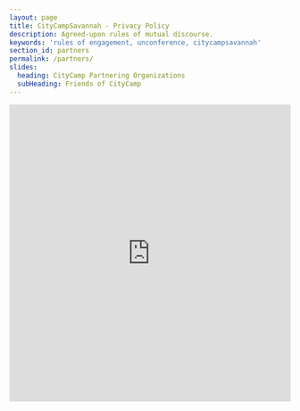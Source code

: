 ```yaml
---
layout: page
title: CityCampSavannah - Privacy Policy
description: Agreed-upon rules of mutual discourse.
keywords: 'rules of engagement, unconference, citycampsavannah'
section_id: partners
permalink: /partners/
slides:
  heading: CityCamp Partnering Organizations
  subHeading: Friends of CityCamp
---
```


<iframe class="airtable-embed" src="https://airtable.com/embed/shr9Gg2MNpKsyIAR9?backgroundColor=green" frameborder="0" onmousewheel="" width="100%" height="533" style="background: transparent; border: 0px solid #fff;"></iframe>